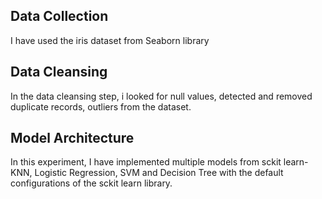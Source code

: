 ## Data Collection
I have used the iris dataset from Seaborn library

## Data Cleansing
In the data cleansing step, i looked for null values, detected and removed duplicate records, outliers from the dataset. 

## Model Architecture
In this experiment, I have implemented multiple models from sckit learn- KNN, Logistic Regression, SVM and Decision Tree with the default configurations of the sckit learn library.  
